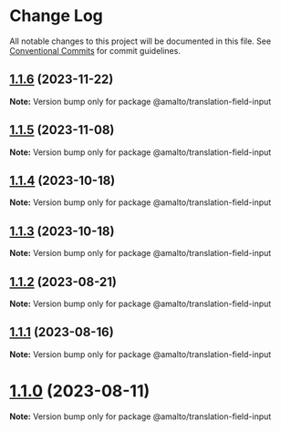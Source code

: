 # Change Log

All notable changes to this project will be documented in this file.
See [Conventional Commits](https://conventionalcommits.org) for commit guidelines.

## [1.1.6](https://github.com/amalto/platform6-ui-components/compare/@amalto/translation-field-input@1.1.5...@amalto/translation-field-input@1.1.6) (2023-11-22)

**Note:** Version bump only for package @amalto/translation-field-input

## [1.1.5](https://github.com/amalto/platform6-ui-components/compare/@amalto/translation-field-input@1.1.4...@amalto/translation-field-input@1.1.5) (2023-11-08)

**Note:** Version bump only for package @amalto/translation-field-input

## [1.1.4](https://github.com/amalto/platform6-ui-components/compare/@amalto/translation-field-input@1.1.3...@amalto/translation-field-input@1.1.4) (2023-10-18)

**Note:** Version bump only for package @amalto/translation-field-input

## [1.1.3](https://github.com/amalto/platform6-ui-components/compare/@amalto/translation-field-input@1.1.2...@amalto/translation-field-input@1.1.3) (2023-10-18)

**Note:** Version bump only for package @amalto/translation-field-input

## [1.1.2](https://github.com/amalto/platform6-ui-components/compare/@amalto/translation-field-input@1.1.1...@amalto/translation-field-input@1.1.2) (2023-08-21)

**Note:** Version bump only for package @amalto/translation-field-input

## [1.1.1](https://github.com/amalto/platform6-ui-components/compare/@amalto/translation-field-input@1.1.0...@amalto/translation-field-input@1.1.1) (2023-08-16)

**Note:** Version bump only for package @amalto/translation-field-input

# [1.1.0](https://github.com/amalto/platform6-ui-components/compare/@amalto/translation-field-input@1.0.73...@amalto/translation-field-input@1.1.0) (2023-08-11)

**Note:** Version bump only for package @amalto/translation-field-input

